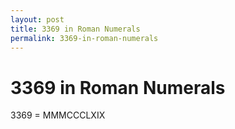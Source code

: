 ```yaml
---
layout: post
title: 3369 in Roman Numerals
permalink: 3369-in-roman-numerals
---
```


# 3369 in Roman Numerals

3369 = MMMCCCLXIX
